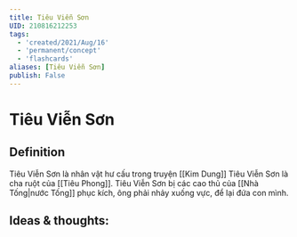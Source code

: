 ```yaml
---
title: Tiêu Viễn Sơn
UID: 210816212253
tags:
  - 'created/2021/Aug/16'
  - 'permanent/concept'
  - 'flashcards'
aliases: [Tiêu Viễn Sơn]
publish: False
---
```

# Tiêu Viễn Sơn

## Definition
Tiêu Viễn Sơn là nhân vật hư cấu trong truyện [[Kim Dung]]
Tiêu Viễn Sơn là cha ruột của [[Tiêu Phong]]. 
Tiêu Viễn Sơn bị các cao thủ của [[Nhà Tống|nước Tống]] phục kích, ông phải nhảy xuống vực, để lại đứa con mình.

## Ideas & thoughts:
